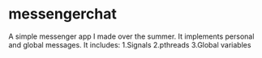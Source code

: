 # messengerchat
A simple messenger app I made over the summer. It implements personal and global messages.
It includes:
1.Signals
2.pthreads
3.Global variables
